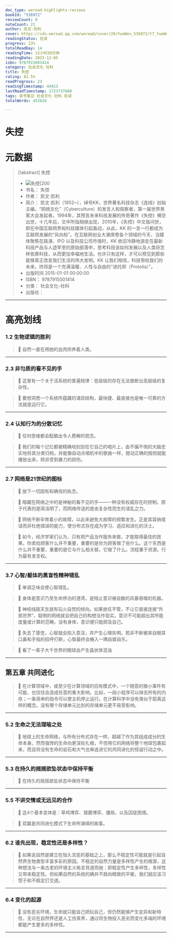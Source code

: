 ```yaml
---
doc_type: weread-highlights-reviews
bookId: "536972"
reviewCount: 0
noteCount: 21
author: 凯文·凯利
cover: https://cdn.weread.qq.com/weread/cover/20/YueWen_536972/t7_YueWen_536972.jpg
readingStatus: 在读
progress: 23%
totalReadDay: 14
readingTime: 12小时20分钟
readingDate: 2023-12-05
isbn: 9787915001414
category: 社会文化 社科
title: 失控
rating: 82.5%
readProgress: 23
readingTimestamp: 44413
lastReadTimestamp: 1723737600
tags: 读书笔记 社会文化 社科 在读
totalWords: 452626

---
```


# 失控

# 元数据
> [!abstract] 失控
> - ![ 失控|200](https://cdn.weread.qq.com/weread/cover/20/YueWen_536972/t7_YueWen_536972.jpg)
> - 书名： 失控
> - 作者： 凯文·凯利
> - 简介： 凯文·凯利（1952~），绰号KK，世界著名科技杂志《连线》创始主编，“网络文化”（Cyberculture）的发言人和观察者，第一届世界黑客大会发起者。1994年，其预言未来科技发展的传奇著作《失控》横空出世，十几年后，文中所指相继出现，2010年，《失控》中文版问世，即在中国互联网界和科技媒体引起轰动，从此，KK 的一言一行都成为互联网发展的“风向标”。在互联网创业大潮席卷各个领域的今天，当媒体聚焦在路演、IPO 以及科技公司市值时，KK 依旧冷静地游走在最新科技产品与人迹罕至的原始部落中，思考科技该如何发展以及人类将怎样依靠科技，从而更加幸福地生活。也许只有这样，才可以预见到那些能够真正改变我们生活的伟大发明。KK 让我们相信，科技带给我们的未来，终将是一个充满温暖、人性与自由的“进托邦（Protolia）”。
> - 出版时间 2015-01-01 00:00:00
> - ISBN： 9787915001414
> - 分类： 社会文化-社科
> - 出版社： 



---


# 高亮划线


### 1.2 生物逻辑的胜利


> 📌 自然一直在用她的血肉供养着人类。

---

### 2.3 非匀质的看不见的手


> 📌 这里有一个关于活系统的普遍规律：低层级的存在无法推断出高层级的复杂性。

> 📌 要想洞悉一个系统所蕴藏的涌现结构，最快捷、最直接也是唯一可靠的方法就是运行它。

---

### 2.4 认知行为的分散记忆


> 📌 任何思维都会酝酿出令人费解的观念。

> 📌 我们的每个记忆都被精确地刻划在它自己的唱片上，由不偏不倚的大脑忠实地将其分类归档，并能像自动点唱机中的歌曲一样，摁动正确的按扭就能播放出来，除非受到暴力的损伤。

---

### 2.7 网络是21世纪的图标


> 📌 放下一切固有和确信的执念。

> 📌 暗藏在网络之中的是神秘的看不见的手——一种没有权威存在的控制。原子代表的是简洁明了，而网络传送的是由复杂性而生的凌乱之力。

> 📌 网络不断孕育着小的故障，以此来避免大故障的频繁发生。正是其容纳错误而非杜绝错误的能力，使分布式存在成为学习、适应和进化的沃土。

> 📌 如今，经济学家们认为，只有把产品当作服务来做，才能取得最佳的效果。你卖给顾客什么并不重要，重要的是你为顾客做了些什么。这个东西是什么并不重要，重要的是它与什么相关联，它做了什么。流程重于资源。行为最有发言权。

---

### 3.7 心智/躯体的黑盲性精神错乱


> 📌 单调乏味会使心智错乱。

> 📌 身体是意识乃至生命停泊的港湾，是阻止意识被自酿的风暴吞噬的机器。

> 📌 神经线路天生就有玩火自焚的倾向。如果放任不管，不让它直接连接“外部世界”，聪明的网络就会把自己的构想当作现实。意识不可能超出其所能度量或计算的范畴。没有身体，意识便只能顾及自己。

> 📌 失去了感觉，心智就会陷入意淫，并产生心理失明。若非不断被来自眼耳口鼻和手指的招呼打断，心智最终会蜷入一隅自娱自乐。

> 📌 看了一辈子大千世界的眼球会产生晶状体混浊

---

## 第五章 共同进化


> 📌 在计算领域中，或至少在计算领域的旧有模式中，一个随意的微小事件有可能、也往往会造成任意的重大影响。比如，一段小程序可以抹去所有的内存；一条简单的指令可以使主机停止运行。在计算科学中没有类似于距离这样的概念。没有哪个存储单元比别的存储单元更不易受影响。

---

### 5.2 生命之无法理喻之处


> 📌 地球上的生命网络，与所有分布式存在一样，超越了作为其组成成分的生命本身。然而强悍的生命向更深处扎根，不但用它的网络将整个地球包裹起来，而且将没有生命的岩石和大气也串连进它的共同进化的怪诞行动之中。

---

### 5.3 在持久的摇摇欲坠状态中保持平衡


> 📌 在持久的摇摇欲坠状态中保持平衡

---

### 5.5 不讲交情或无远见的合作


> 📌 这4个基本变体是：草鸡博弈、猎鹿博弈、僵局，以及囚徒困境。

> 📌 双赢是共同进化模式下生命所演绎的故事。

---

### 6.2 谁先出现，稳定性还是多样性？


> 📌 如果说自然是建立在恒久流变的基础之上，那么不稳定性可能就是引起自然界生物类型丰富多彩的原因。不稳定的自然力量是多样性产生的根源，这种想法与一条古老的环境主义格言背道而驰：即稳定性产生多样性，多样性又带来稳定性。但如果自然的系统的确并不趋向精致的平衡，我们就应该习惯于和不稳定打交道。

---

### 6.4 变化的起源


> 📌 没有恶劣环境，生命就只能自己把玩自己，但仍然能够产生变异和新特性，无论在自然界还是人工仿真界，通过将生物投入恶劣而变化多端的环境都能产生更多的多样性。

---

